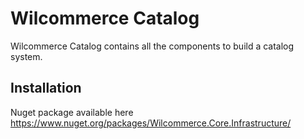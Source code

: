 # Wilcommerce Catalog
Wilcommerce Catalog contains all the components to build a catalog system.

## Installation
Nuget package available here https://www.nuget.org/packages/Wilcommerce.Core.Infrastructure/